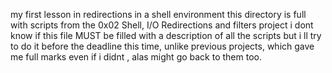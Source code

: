 my first lesson in redirections in a shell environment
this directory is full with scripts from the 0x02 Shell, I/O Redirections and filters project
i dont know if this file MUST be filled with a description of all the scripts but i ll try to do it before the deadline this time, unlike previous projects, which gave me full marks even if i didnt , alas might go back to them too. 

